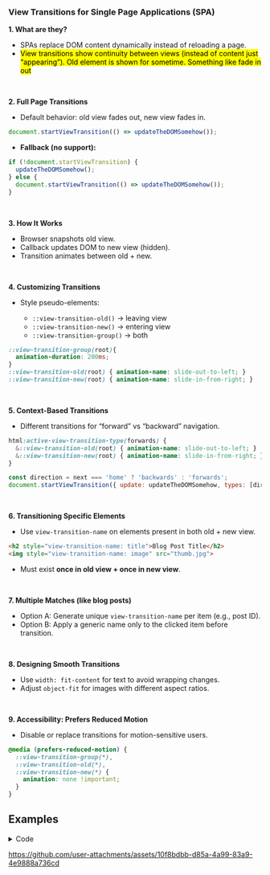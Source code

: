 
### View Transitions for Single Page Applications (SPA)

**1. What are they?**

* SPAs replace DOM content dynamically instead of reloading a page.
* <mark>View transitions show continuity between views (instead of content just “appearing”). Old element is shown for sometime. Something like fade in out</mark>

<br>

**2. Full Page Transitions**

* Default behavior: old view fades out, new view fades in.

```js
document.startViewTransition(() => updateTheDOMSomehow());
```

* **Fallback (no support):**

```js
if (!document.startViewTransition) {
  updateTheDOMSomehow();
} else {
  document.startViewTransition(() => updateTheDOMSomehow());
}
```

<br>

**3. How It Works**

* Browser snapshots old view.
* Callback updates DOM to new view (hidden).
* Transition animates between old + new.

<br>

**4. Customizing Transitions**

* Style pseudo-elements:

  * `::view-transition-old()` → leaving view
  * `::view-transition-new()` → entering view
  * `::view-transition-group()` → both

```css
::view-transition-group(root){
  animation-duration: 200ms;
}
::view-transition-old(root) { animation-name: slide-out-to-left; }
::view-transition-new(root) { animation-name: slide-in-from-right; }
```

<br>

**5. Context-Based Transitions**

* Different transitions for “forward” vs “backward” navigation.

```css
html:active-view-transition-type(forwards) {
  &::view-transition-old(root) { animation-name: slide-out-to-left; }
  &::view-transition-new(root) { animation-name: slide-in-from-right; }
}
```

```js
const direction = next === 'home' ? 'backwards' : 'forwards';
document.startViewTransition({ update: updateTheDOMSomehow, types: [direction] });
```

<br>

**6. Transitioning Specific Elements**

* Use `view-transition-name` on elements present in both old + new view.

```html
<h2 style="view-transition-name: title">Blog Post Title</h2>
<img style="view-transition-name: image" src="thumb.jpg">
```

* Must exist **once in old view + once in new view**.

<br>

**7. Multiple Matches (like blog posts)**

* Option A: Generate unique `view-transition-name` per item (e.g., post ID).
* Option B: Apply a generic name only to the clicked item before transition.

<br>

**8. Designing Smooth Transitions**

* Use `width: fit-content` for text to avoid wrapping changes.
* Adjust `object-fit` for images with different aspect ratios.

<br>

**9. Accessibility: Prefers Reduced Motion**

* Disable or replace transitions for motion-sensitive users.

```css
@media (prefers-reduced-motion) {
  ::view-transition-group(*),
  ::view-transition-old(*),
  ::view-transition-new(*) {
    animation: none !important;
  }
}
```
## Examples
<details>
  <summary>Code</summary>

  ```htl
  <!DOCTYPE html>
<html lang="en">
  <head>
    <meta charset="UTF-8" />
    <meta name="viewport" content="width=device-width, initial-scale=1.0" />
    <title>SPA View Transition Demo</title>
    <style>
      body {
        font-family: sans-serif;
        text-align: center;
        padding: 40px;
      }

      /* Buttons */
      button {
        padding: 10px 20px;
        margin: 20px;
        font-size: 1rem;
        cursor: pointer;
        border: none;
        border-radius: 6px;
        background: dodgerblue;
        color: white;
      }

      /* Custom slide animations for root */
      @keyframes slide-out-to-left {
        from {
          transform: translateX(0);
          opacity: 1;
        }
        to {
          transform: translateX(-100%);
          opacity: 0;
        }
      }

      @keyframes slide-in-from-right {
        from {
          transform: translateX(100%);
          opacity: 0;
        }
        to {
          transform: translateX(0);
          opacity: 1;
        }
      }

      ::view-transition-group(root) {
        animation-duration: 400ms;
      }

      ::view-transition-old(root) {
        animation-name: slide-out-to-left;
      }

      ::view-transition-new(root) {
        animation-name: slide-in-from-right;
      }

      /* Transition a specific element (title) */
      h1 {
        view-transition-name: page-title;
      }

      /* Accessibility: disable transitions if user prefers reduced motion */
      @media (prefers-reduced-motion) {
        ::view-transition-group(*),
        ::view-transition-old(*),
        ::view-transition-new(*) {
          animation: none !important;
        }
      }
    </style>
  </head>
  <body>
    <div id="app">
      <h1>Home Page</h1>
      <p>Welcome to the home page! 🚀</p>
      <button id="goPost">Go to Post</button>
    </div>

    <script>
      const app = document.getElementById("app");
      let onHome = true;

      function updateTheDOMSomehow() {
        if (onHome) {
          app.innerHTML = `
          <h1>Blog Post</h1>
          <p>This is a sample blog post with smooth transition. ✨</p>
          <button id="goHome">Back Home</button>
        `;
        } else {
          app.innerHTML = `
          <h1>Home Page</h1>
          <p>Welcome to the home page! 🚀</p>
          <button id="goPost">Go to Post</button>
        `;
        }
        onHome = !onHome;
      }

      // Event delegation for buttons
      document.body.addEventListener("click", (e) => {
        if (e.target.id === "goPost" || e.target.id === "goHome") {
          if (!document.startViewTransition) {
            updateTheDOMSomehow(); // fallback
          } else {
            document.startViewTransition(() => updateTheDOMSomehow());
          }
        }
      });
    </script>
  </body>
</html>

```
</details>


https://github.com/user-attachments/assets/10f8bdbb-d85a-4a99-83a9-4e9888a736cd
